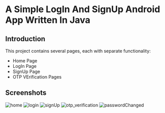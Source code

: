 # A Simple LogIn And SignUp Android App Written In Java

## Introduction
This project contains several pages, each with separate functionality:

* Home Page
* LogIn Page
* SignUp Page
* OTP VErification Pages

## Screenshots

![home](https://github.com/afgangadirov/LogIn-SignUp-App/assets/132048355/2aa1eeed-94a9-481d-ba55-f760b5ee86f1) ![login](https://github.com/afgangadirov/LogIn-SignUp-App/assets/132048355/bcc08f92-f354-4bd4-8ad9-6d42a307db6f) ![signUp](https://github.com/afgangadirov/LogIn-SignUp-App/assets/132048355/5b6b48ec-dff9-4491-98d1-b27ed624eece) ![otp_verification](https://github.com/afgangadirov/LogIn-SignUp-App/assets/132048355/4cb28038-df06-4f66-bdb4-25da438fdc0a) ![passwordChanged](https://github.com/afgangadirov/LogIn-SignUp-App/assets/132048355/e18733a1-2156-43a9-b385-85b4cb92c478)



